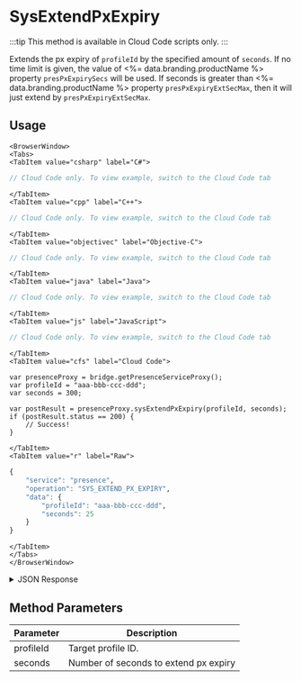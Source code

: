 # SysExtendPxExpiry

:::tip
This method is available in Cloud Code scripts only.
:::

Extends the px expiry of `profileId` by the specified amount of `seconds`. If no time limit is given, the value of <%= data.branding.productName %> property `presPxExpirySecs` will be used.
If seconds is greater than <%= data.branding.productName %> property `presPxExpiryExtSecMax`, then it will just extend by `presPxExpiryExtSecMax`.

<PartialServop service_name="presence" operation_name="SYS_EXTEND_PX_EXPIRY" />

## Usage

```mdx-code-block
<BrowserWindow>
<Tabs>
<TabItem value="csharp" label="C#">
```

```csharp
// Cloud Code only. To view example, switch to the Cloud Code tab
```

```mdx-code-block
</TabItem>
<TabItem value="cpp" label="C++">
```

```cpp
// Cloud Code only. To view example, switch to the Cloud Code tab
```

```mdx-code-block
</TabItem>
<TabItem value="objectivec" label="Objective-C">
```

```objectivec
// Cloud Code only. To view example, switch to the Cloud Code tab
```

```mdx-code-block
</TabItem>
<TabItem value="java" label="Java">
```

```java
// Cloud Code only. To view example, switch to the Cloud Code tab
```

```mdx-code-block
</TabItem>
<TabItem value="js" label="JavaScript">
```

```javascript
// Cloud Code only. To view example, switch to the Cloud Code tab
```

```mdx-code-block
</TabItem>
<TabItem value="cfs" label="Cloud Code">
```

```cfscript
var presenceProxy = bridge.getPresenceServiceProxy();
var profileId = "aaa-bbb-ccc-ddd";
var seconds = 300;

var postResult = presenceProxy.sysExtendPxExpiry(profileId, seconds);
if (postResult.status == 200) {
    // Success!
}
```

```mdx-code-block
</TabItem>
<TabItem value="r" label="Raw">
```

```r
{
	"service": "presence",
	"operation": "SYS_EXTEND_PX_EXPIRY",
	"data": {
		"profileId": "aaa-bbb-ccc-ddd",
		"seconds": 25
	}
}
```

```mdx-code-block
</TabItem>
</Tabs>
</BrowserWindow>
```

<details>
<summary>JSON Response</summary>

```json
{
 "data": null,
 "status": 200
}
```
</details>

## Method Parameters
Parameter | Description
--------- | -----------
profileId | Target profile ID.
seconds | Number of seconds to extend px expiry


